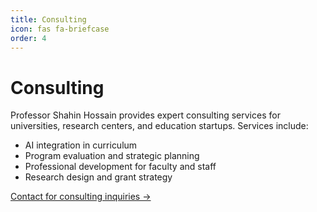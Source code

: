 ```yaml
---
title: Consulting
icon: fas fa-briefcase
order: 4
---
```


# Consulting

Professor Shahin Hossain provides expert consulting services for universities, research centers, and education startups. Services include:

- AI integration in curriculum
- Program evaluation and strategic planning
- Professional development for faculty and staff
- Research design and grant strategy

[Contact for consulting inquiries &rarr;](/contact/)
